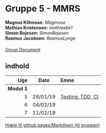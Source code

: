 
# **Gruppe 5 - MMRS**
**Magnus Klitmose:** _Magmose_  
**Mathias Kristensen:** _mathiasbk1_  
**Simon Bojesen:** _SimonBojesen_  
**Rasmus Jacobsen:** _RasmusLynge_  
  
###### [Group Document](week1.md)

## indhold
  
|Uge   |  Dato     |Emne |
|-----:|:---------:|:--------------|
| **Modul 1**   |  . |.                |  
| 5    |  28/01/19 | [Testing, TDD, CI](week1.md) |
| 6    |  04/02/19 |                |
| 7    |  11/02/19 |                | 
  
  

[Hjælp til github pages/Markdown (til gruppen)](help.md)
